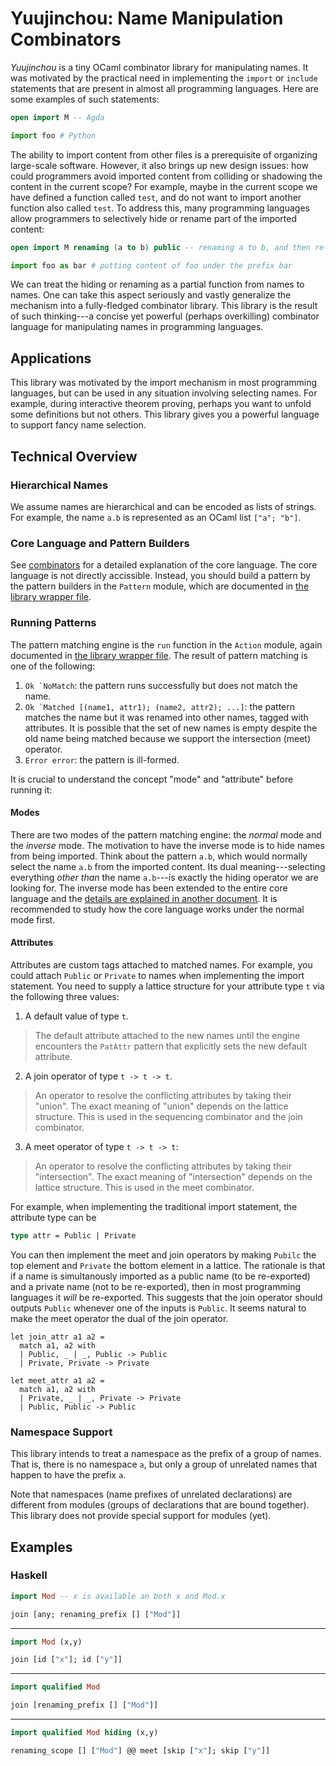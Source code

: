 # Yuujinchou: Name Manipulation Combinators

_Yuujinchou_ is a tiny OCaml combinator library for manipulating names. It was motivated by the practical need in implementing the `import` or `include` statements that are present in almost all programming languages. Here are some examples of such statements:
```agda
open import M -- Agda
```
```python
import foo # Python
```
The ability to import content from other files is a prerequisite of organizing large-scale software. However, it also brings up new design issues: how could programmers avoid imported content from colliding or shadowing the content in the current scope? For example, maybe in the current scope we have defined a function called `test`, and do not want to import another function also called `test`. To address this, many programming languages allow programmers to selectively hide or rename part of the imported content:
```agda
open import M renaming (a to b) public -- renaming a to b, and then re-exporting the content
```
```python
import foo as bar # putting content of foo under the prefix bar
```
We can treat the hiding or renaming as a partial function from names to names. One can take this aspect seriously and vastly generalize the mechanism into a fully-fledged combinator library. This library is the result of such thinking---a concise yet powerful (perhaps overkilling) combinator language for manipulating names in programming languages.

## Applications

This library was motivated by the import mechanism in most programming languages, but can be used in any situation involving selecting names. For example, during interactive theorem proving, perhaps you want to unfold some definitions but not others. This library gives you a powerful language to support fancy name selection.

## Technical Overview

### Hierarchical Names

We assume names are hierarchical and can be encoded as lists of strings. For example, the name `a.b` is represented as an OCaml list `["a"; "b"]`.

### Core Language and Pattern Builders

See [combinators](doc/combinators.mkd) for a detailed explanation of the core language. The core language is not directly accissible. Instead, you should build a pattern by the pattern builders in the `Pattern` module, which are documented in [the library wrapper file](src/yuujinchou.mli).

### Running Patterns

The pattern matching engine is the `run` function in the `Action` module, again documented in [the library wrapper file](src/yuujinchou.mli). The result of pattern matching is one of the following:

1. ```Ok `NoMatch```: the pattern runs successfully but does not match the name.
2. ```Ok `Matched [(name1, attr1); (name2, attr2); ...]```: the pattern matches the name but it was renamed into other names, tagged with attributes. It is possible that the set of new names is empty despite the old name being matched because we support the intersection (meet) operator.
3. ```Error error```: the pattern is ill-formed.

It is crucial to understand the concept "mode" and "attribute" before running it:

#### Modes

There are two modes of the pattern matching engine: the _normal_ mode and the _inverse_ mode. The motivation to have the inverse mode is to hide names from being imported. Think about the pattern `a.b`, which would normally select the name `a.b` from the imported content. Its dual meaning---selecting everything _other than_ the name `a.b`---is exactly the hiding operator we are looking for. The inverse mode has been extended to the entire core language and the [details are explained in another document](doc/combinators.mkd). It is recommended to study how the core language works under the normal mode first.

#### Attributes

Attributes are custom tags attached to matched names. For example, you could attach `Public` or `Private` to names when implementing the import statement. You need to supply a lattice structure for your attribute type `t` via the following three values:

1. A default value of type `t`.

> The default attribute attached to the new names until the engine encounters the `PatAttr` pattern that explicitly sets the new default attribute.

2. A join operator of type `t -> t -> t`.

> An operator to resolve the conflicting attributes by taking their "union". The exact meaning of "union" depends on the lattice structure. This is used in the sequencing combinator and the join combinator.

3. A meet operator of type `t -> t -> t`:

> An operator to resolve the conflicting attributes by taking their "intersection". The exact meaning of "intersection" depends on the lattice structure. This is used in the meet combinator.

For example, when implementing the traditional import statement, the attribute type can be
```ocaml
type attr = Public | Private
```
You can then implement the meet and join operators by making `Pubilc` the top element and `Private` the bottom element in a lattice. The rationale is that if a name is simultanously imported as a public name (to be re-exported) and a private name (not to be re-exported), then in most programming languages it _will_ be re-exported. This suggests that the join operator should outputs `Public` whenever one of the inputs is `Public`. It seems natural to make the meet operator the dual of the join operator.
```
let join_attr a1 a2 =
  match a1, a2 with
  | Public, _ | _, Public -> Public
  | Private, Private -> Private

let meet_attr a1 a2 =
  match a1, a2 with
  | Private, _ | _, Private -> Private
  | Public, Public -> Public
```

### Namespace Support

This library intends to treat a namespace as the prefix of a group of names. That is, there is no namespace `a`, but only a group of unrelated names that happen to have the prefix `a`.

Note that namespaces (name prefixes of unrelated declarations) are different from modules (groups of declarations that are bound together). This library does not provide special support for modules (yet).

## Examples

### Haskell

```haskell
import Mod -- x is available an both x and Mod.x
```
```ocaml
join [any; renaming_prefix [] ["Mod"]]
```

---

```haskell
import Mod (x,y)
```
```ocaml
join [id ["x"]; id ["y"]]
```

---

```haskell
import qualified Mod
```
```ocaml
join [renaming_prefix [] ["Mod"]]
```

---

```haskell
import qualified Mod hiding (x,y)
```
```ocaml
renaming_scope [] ["Mod"] @@ meet [skip ["x"]; skip ["y"]]
```
